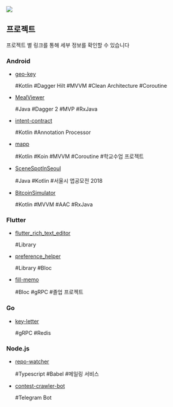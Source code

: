 <img src="https://github-readme-stats.vercel.app/api?username=namhyun-gu&show_icons=true" />

## 프로젝트

프로젝트 별 링크를 통해 세부 정보를 확인할 수 있습니다

### Android

- [geo-key](https://github.com/namhyun-gu/namhyun-gu/blob/master/projects/geo-key.md)
  <p>#Kotlin #Dagger Hilt #MVVM #Clean Architecture #Coroutine </p>
- [MealViewer](https://github.com/namhyun-gu/namhyun-gu/blob/master/projects/MealViewer.md)
  <p>#Java #Dagger 2 #MVP #RxJava</p>
- [intent-contract](https://github.com/namhyun-gu/namhyun-gu/blob/master/projects/intent-contract.md)
  <p>#Kotlin #Annotation Processor</p>
- [mapp](https://github.com/namhyun-gu/namhyun-gu/blob/master/projects/mapp.md)
  <p>#Kotlin #Koin #MVVM #Coroutine #학교수업 프로젝트</p>
- [SceneSpotInSeoul](https://github.com/namhyun-gu/namhyun-gu/blob/master/projects/SceneSpotInSeoul.md)
  <p>#Java #Kotlin #서울시 앱공모전 2018</p>
- [BitcoinSimulator](https://github.com/namhyun-gu/namhyun-gu/blob/master/projects/BitcoinSimulator.md)
  <p>#Kotlin #MVVM #AAC #RxJava</p>

### Flutter

- [flutter_rich_text_editor](https://github.com/namhyun-gu/namhyun-gu/blob/master/projects/flutter_rich_text_editor.md)
  <p>#Library</p>
- [preference_helper](https://github.com/namhyun-gu/namhyun-gu/blob/master/projects/preference_helper.md)
  <p>#Library #Bloc</p>
- [fill-memo](https://github.com/namhyun-gu/namhyun-gu/blob/master/projects/fill-memo.md)
  <p>#Bloc #gRPC #졸업 프로젝트</p>

### Go

- [key-letter](https://github.com/namhyun-gu/namhyun-gu/blob/master/projects/key-letter.md)
  <p>#gRPC #Redis</p>

### Node.js

- [repo-watcher](https://github.com/namhyun-gu/namhyun-gu/blob/master/projects/repo-watcher.md)
  <p>#Typescript #Babel #메일링 서비스</p>
- [contest-crawler-bot](https://github.com/namhyun-gu/namhyun-gu/blob/master/projects/contest-crawler-bot.md)
  <p>#Telegram Bot</p>
